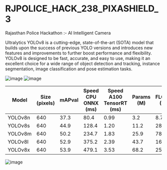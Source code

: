 # RJPOLICE_HACK_238_PIXASHIELD_3
Rajasthan Police Hackathon :- AI Intelligent Camera


Ultralytics YOLOv8 is a cutting-edge, state-of-the-art (SOTA) model that builds upon the success of previous YOLO versions and introduces new features and improvements to further boost performance and flexibility. YOLOv8 is designed to be fast, accurate, and easy to use, making it an excellent choice for a wide range of object detection and tracking, instance segmentation, image classification and pose estimation tasks.


![image](https://github.com/Ishannaik/RJPOLICE_HACK_238_PIXASHIELD_3/assets/11766476/ad70b751-5cfd-4f29-b8a1-28ed2a8ff683)
![image](https://github.com/Ishannaik/RJPOLICE_HACK_238_PIXASHIELD_3/assets/11766476/b40a039f-c52e-43d7-bcb6-2f43940408b3)

| Model   | Size (pixels) | mAPval | Speed CPU ONNX (ms) | Speed A100 TensorRT (ms) | Params (M) | FLOPs (B) |
|---------|---------------|--------|---------------------|-------------------------|------------|-----------|
| YOLOv8n | 640           | 37.3   | 80.4                | 0.99                    | 3.2        | 8.7       |
| YOLOv8s | 640           | 44.9   | 128.4               | 1.20                    | 11.2       | 28.6      |
| YOLOv8m | 640           | 50.2   | 234.7               | 1.83                    | 25.9       | 78.9      |
| YOLOv8l | 640           | 52.9   | 375.2               | 2.39                    | 43.7       | 165.2     |
| YOLOv8x | 640           | 53.9   | 479.1               | 3.53                    | 68.2       | 257.8     |

![image](https://github.com/Ishannaik/RJPOLICE_HACK_238_PIXASHIELD_3/assets/11766476/dc14c402-9969-4262-9b41-7a78d993e77b)
